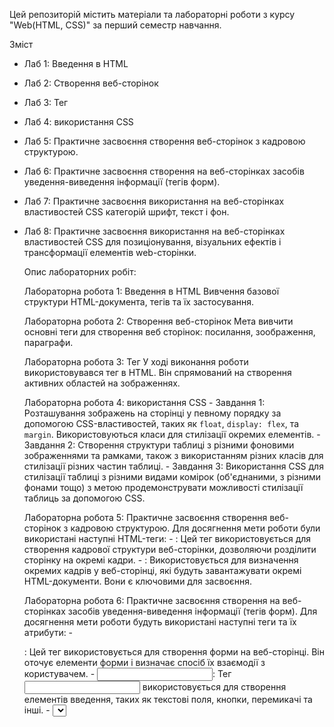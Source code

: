 Цей репозиторій містить матеріали та лабораторні роботи з курсу "Web(HTML, CSS)" за перший семестр навчання.

Зміст
- Лаб 1: Введення в HTML
- Лаб 2: Створення веб-сторінок
- Лаб 3: Тег <area>
- Лаб 4: використання CSS
- Лаб 5: Практичне засвоєння створення веб-сторінок з кадровою структурою.
- Лаб 6: Практичне засвоєння створення на веб-сторінках засобів уведення-виведення інформації (тегів форм).
- Лаб 7: Практичне засвоєння використання на веб-сторінках властивостей CSS категорій шрифт, текст і фон.
- Лаб 8: Практичне засвоєння використання на веб-сторінках властивостей CSS для позиціонування, візуальних ефектів і трансформації елементів web-сторінки.
  
    Опис лабораторних робіт:
    
    Лабораторна робота 1: Введення в HTML
      Вивчення базової структури HTML-документа, тегів та їх застосування.

    Лабораторна робота 2: Створення веб-сторінок
      Мета вивчити основні теги для створення веб сторінок: посилання, зоображення, параграфи.

    Лабораторна робота 3: Тег <area>
      У ході виконання роботи використовувався тег <area> в HTML. Він спрямований на створення активних областей на зображеннях.
    
    Лабораторна робота 4: використання CSS
      - Завдання 1: Розташування зображень на сторінці у певному порядку за допомогою CSS-властивостей, таких як `float`, `display: flex`, та `margin`. Використовуються класи для стилізації окремих елементів.
      - Завдання 2: Створення структури таблиці з різними фоновими зображеннями та рамками, також з використанням різних класів для стилізації різних частин таблиці.
      - Завдання 3: Використання CSS для стилізації таблиці з різними видами комірок (об'єднаними, з різними фонами тощо) з метою продемонструвати можливості стилізації таблиць за допомогою CSS.

    Лабораторна робота 5: Практичне засвоєння створення веб-сторінок з кадровою структурою.
      Для досягнення мети роботи були використані наступні HTML-теги:
      - <frameset>: Цей тег використовується для створення кадрової структури веб-сторінки, дозволяючи розділити сторінку на окремі кадри.
      - <frame>: Використовується для визначення окремих кадрів у веб-сторінці, які будуть завантажувати окремі HTML-документи.
      Вони є ключовими для засвоєння.
  
    Лабораторна робота 6: Практичне засвоєння створення на веб-сторінках засобів уведення-виведення інформації (тегів форм).
      Для досягнення мети роботи будуть використані наступні теги та їх атрибути:
      - <form>: Цей тег використовується для створення форми на веб-сторінці. Він оточує елементи форми і визначає спосіб їх взаємодії з користувачем.
      - <input>: Тег <input> використовується для створення елементів введення, таких як текстові поля, кнопки, перемикачі та інші.
      - <select>: Цей тег створює список випадаючих виборів на веб-сторінці, де користувач може вибрати один або кілька варіантів.
      - <textarea>: Використовується для створення багаторядкового текстового поля, де користувач може вводити довгі тексти.
      - <button>: Тег для створення кнопок у формі, які можуть виконувати різні дії при натисканні на них.
      Атрибути форми, такі як action, method, name: Ці атрибути використовуються для вказівки адреси, куди буде відправлено дані з форми, методу передачі даних та імені форми.

    Лабораторна робота 7: Практичне засвоєння використання на веб-сторінках властивостей CSS категорій шрифт, текст і фон.
      Мета цієї роботи полягає в практичному засвоєнні використання властивостей CSS для категорій шрифту, тексту і фону на веб-сторінках. Для досягнення цієї мети використовувалися наступні властивості CSS:
        Категорія шрифту:
        - font-family: визначає шрифт тексту.
        - font-size: встановлює розмір шрифту.
        - font-weight: визначає товщину шрифту (наприклад, звичайний, жирний).
        - font-style: встановлює стиль шрифту (наприклад, курсив).
        Категорія тексту:
        - color: визначає колір тексту.
        - text-align: встановлює вирівнювання тексту (наприклад, по лівому, правому або по центру).
        - text-decoration: встановлює оформлення тексту (наприклад, підкреслення).
        Категорія фону:
        - background-color: встановлює колір фону елемента.
        - background-image: додає зображення на фон елемента.
        - background-size: визначає розмір фонового зображення.
      
    Лабораторна робота 8: Практичне засвоєння використання на веб-сторінках властивостей CSS для позиціонування, візуальних ефектів і трансформації елементів web-сторінки.
        Робота включає наступне:
        - Позиціонування: Застосування властивостей CSS, таких як position, top, left, right, bottom, для точного розташування елементів на сторінці.
        - Візуальні ефекти: Використання різних властивостей та значень, наприклад, background-color, border, box-shadow, opacity, для створення різноманітних візуальних ефектів, таких як тіні, прозорість, контур та кольорові фони.
        - Трансформація елементів: Застосування властивостей CSS, таких як transform, для зміни розміру, повороту, зсуву та інших трансформацій елементів.
